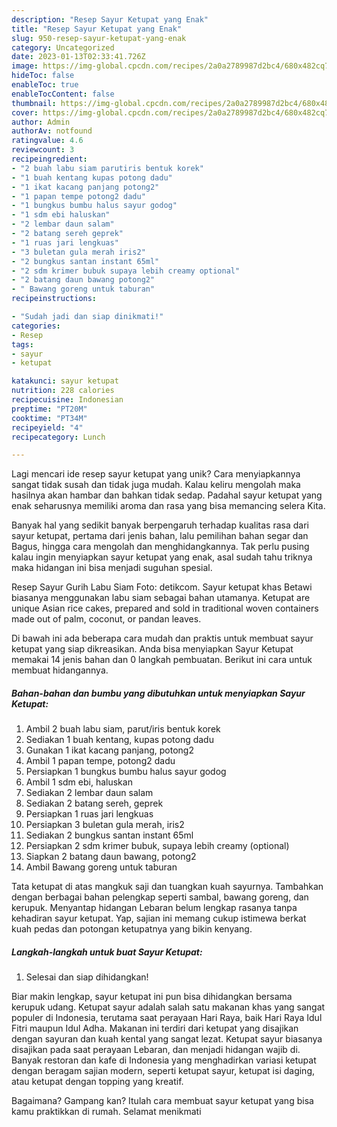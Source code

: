 ```yaml
---
description: "Resep Sayur Ketupat yang Enak"
title: "Resep Sayur Ketupat yang Enak"
slug: 950-resep-sayur-ketupat-yang-enak
category: Uncategorized
date: 2023-01-13T02:33:41.726Z
image: https://img-global.cpcdn.com/recipes/2a0a2789987d2bc4/680x482cq70/sayur-ketupat-foto-resep-utama.jpg
hideToc: false
enableToc: true
enableTocContent: false
thumbnail: https://img-global.cpcdn.com/recipes/2a0a2789987d2bc4/680x482cq70/sayur-ketupat-foto-resep-utama.jpg
cover: https://img-global.cpcdn.com/recipes/2a0a2789987d2bc4/680x482cq70/sayur-ketupat-foto-resep-utama.jpg
author: Admin
authorAv: notfound
ratingvalue: 4.6
reviewcount: 3
recipeingredient:
- "2 buah labu siam parutiris bentuk korek"
- "1 buah kentang kupas potong dadu"
- "1 ikat kacang panjang potong2"
- "1 papan tempe potong2 dadu"
- "1 bungkus bumbu halus sayur godog"
- "1 sdm ebi haluskan"
- "2 lembar daun salam"
- "2 batang sereh geprek"
- "1 ruas jari lengkuas"
- "3 buletan gula merah iris2"
- "2 bungkus santan instant 65ml"
- "2 sdm krimer bubuk supaya lebih creamy optional"
- "2 batang daun bawang potong2"
- " Bawang goreng untuk taburan"
recipeinstructions:

- "Sudah jadi dan siap dinikmati!"
categories:
- Resep
tags:
- sayur
- ketupat

katakunci: sayur ketupat 
nutrition: 228 calories
recipecuisine: Indonesian
preptime: "PT20M"
cooktime: "PT34M"
recipeyield: "4"
recipecategory: Lunch

---
```





Lagi mencari ide resep sayur ketupat yang unik? Cara menyiapkannya sangat tidak susah dan tidak juga mudah. Kalau keliru mengolah maka hasilnya akan hambar dan bahkan tidak sedap. Padahal sayur ketupat yang enak seharusnya memiliki aroma dan rasa yang bisa memancing selera Kita.





Banyak hal yang sedikit banyak berpengaruh terhadap kualitas rasa dari sayur ketupat, pertama dari jenis bahan, lalu pemilihan bahan segar dan Bagus, hingga cara mengolah dan menghidangkannya. Tak perlu pusing kalau ingin menyiapkan sayur ketupat yang enak,      asal sudah tahu triknya maka hidangan ini bisa menjadi suguhan spesial.














Resep Sayur Gurih Labu Siam Foto: detikcom. Sayur ketupat khas Betawi biasanya menggunakan labu siam sebagai bahan utamanya. Ketupat are unique Asian rice cakes, prepared and sold in traditional woven containers made out of palm, coconut, or pandan leaves.






Di bawah ini ada beberapa cara mudah dan praktis untuk membuat sayur ketupat yang siap dikreasikan. Anda bisa menyiapkan Sayur Ketupat memakai 14 jenis bahan dan 0 langkah pembuatan. Berikut ini cara untuk membuat hidangannya.

<!--inarticleads1-->

##### Bahan-bahan dan bumbu yang dibutuhkan untuk menyiapkan Sayur Ketupat:

1. Ambil 2 buah labu siam, parut/iris bentuk korek
1. Sediakan 1 buah kentang, kupas potong dadu
1. Gunakan 1 ikat kacang panjang, potong2
1. Ambil 1 papan tempe, potong2 dadu
1. Persiapkan 1 bungkus bumbu halus sayur godog
1. Ambil 1 sdm ebi, haluskan
1. Sediakan 2 lembar daun salam
1. Sediakan 2 batang sereh, geprek
1. Persiapkan 1 ruas jari lengkuas
1. Persiapkan 3 buletan gula merah, iris2
1. Sediakan 2 bungkus santan instant 65ml
1. Persiapkan 2 sdm krimer bubuk, supaya lebih creamy (optional)
1. Siapkan 2 batang daun bawang, potong2
1. Ambil  Bawang goreng untuk taburan


Tata ketupat di atas mangkuk saji dan tuangkan kuah sayurnya. Tambahkan dengan berbagai bahan pelengkap seperti sambal, bawang goreng, dan kerupuk. Menyantap hidangan Lebaran belum lengkap rasanya tanpa kehadiran sayur ketupat. Yap, sajian ini memang cukup istimewa berkat kuah pedas dan potongan ketupatnya yang bikin kenyang. 

<!--inarticleads2-->

##### Langkah-langkah untuk buat Sayur Ketupat:


1. Selesai dan siap dihidangkan!

Biar makin lengkap, sayur ketupat ini pun bisa dihidangkan bersama kerupuk udang. Ketupat sayur adalah salah satu makanan khas yang sangat populer di Indonesia, terutama saat perayaan Hari Raya, baik Hari Raya Idul Fitri maupun Idul Adha. Makanan ini terdiri dari ketupat yang disajikan dengan sayuran dan kuah kental yang sangat lezat. Ketupat sayur biasanya disajikan pada saat perayaan Lebaran, dan menjadi hidangan wajib di. Banyak restoran dan kafe di Indonesia yang menghadirkan variasi ketupat dengan beragam sajian modern, seperti ketupat sayur, ketupat isi daging, atau ketupat dengan topping yang kreatif. 

Bagaimana? Gampang kan? Itulah cara membuat sayur ketupat yang bisa kamu praktikkan di rumah. Selamat menikmati
